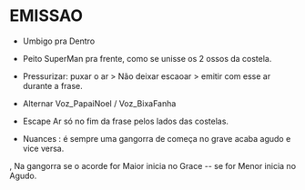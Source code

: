 # EMISSAO

* Umbigo pra Dentro

* Peito SuperMan pra frente, como se unisse os 2 ossos da costela.

* Pressurizar: puxar o ar > Não deixar escaoar > emitir com esse ar durante a frase.

* Alternar Voz_PapaiNoel / Voz_BixaFanha

* Escape Ar só no fim da frase pelos lados das costelas.

* Nuances : é sempre uma gangorra de começa no grave acaba agudo e vice versa.

, Na gangorra se o acorde for Maior inicia no Grace --  se for Menor inicia no Agudo.


